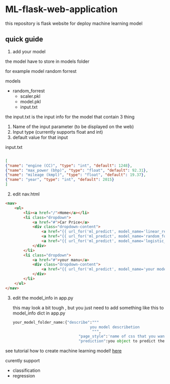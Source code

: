 # ML-flask-web-application

this repository is flask website for deploy machine learning model

## quick guide

1. add your model

the model have to store in models folder

for example model random forrest

models
  - random_forrest
    - scaler.pkl
    - model.pkl
    - input.txt
   
the input.txt is the input info for the model that contain 3 thing 
1. Name of the input parameter (to be displayed on the web)
2. Input type (currently supports float and int)
3. default value for that input

input.txt

```json

[  
{"name": "engine (CC)", "type": "int", "default": 1248},  
{"name": "max_power (bhp)", "type": "float", "default": 92.31},  
{"name": "mileage (kmpl)", "type": "float", "default": 19.37},  
{"name": "year", "type": "int", "default": 2015}  
]

```

2. edit nav.html

```html
<nav>
    <ul>
        <li><a href="/">Home</a></li>
        <li class="dropdown">
            <a href="#">Car Price</a>
            <div class="dropdown-content">
                <a href="{{ url_for('ml_predict', model_name='linear_regression') }}">Linear Regression</a>
                <a href="{{ url_for('ml_predict', model_name='random_forrest') }}">Random Forrest</a>
                <a href="{{ url_for('ml_predict', model_name='logistic_regression') }}">logistic regression</a>
            </div>
        </li>
        <li class="dropdown">
            <a href="#">your manu</a>
            <div class="dropdown-content">
                <a href="{{ url_for('ml_predict', model_name='your model foler name') }}">your option name</a>
            </div>
        </li>
    </ul>
</nav>
```

3. edit the model_info in app.py

   this may look a bit tough , but you just need to add something like this to model_info dict in app.py
   ```python
   your_model_folder_name:{"describe":"""
                                     you model describetion
                                      """,
                                "page_style":'name of css that you want to use in this end point', # you can use day,night or future ,or you can create new one
                                "prediction":you object to predict the output } # see the example in app.py
   ```
see tutorial how to create machine learning model! [here](https://github.com/iforgeti/ML-homework.git)

curently support 
- classification
- regression

